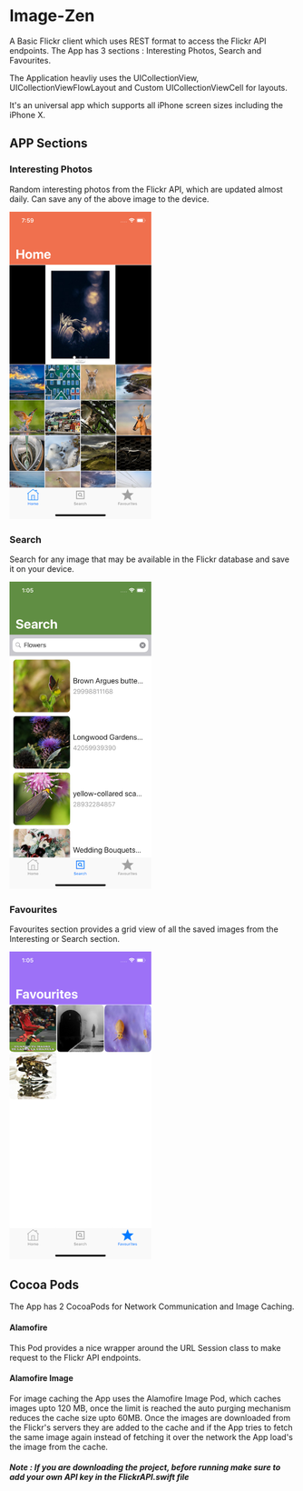 # Image-Zen

A Basic Flickr client which uses REST format to access the Flickr API endpoints. 
The App has 3 sections :  Interesting Photos, Search and Favourites.

The Application heavliy uses the UICollectionView, UICollectionViewFlowLayout and Custom UICollectionViewCell for layouts.

It's an universal app which supports all iPhone screen sizes including the iPhone X.

## APP Sections

### Interesting Photos

Random interesting photos from the Flickr API, which are updated almost daily.
Can save any of the above image to the device.

<p align="left">
  <img src="img/interesting.png" width="250" title="Interesting Photos">
</p>

### Search

Search for any image that may be available in the Flickr database and save it on your device.
<p align="left">
  <img src="img/search.png" width="250" title="Search">
</p>

### Favourites

Favourites section provides a grid view of all the saved images from the Interesting or Search section.
<p align="left">
  <img src="img/favourite.png" width="250" title="Favourite">
</p>


## Cocoa Pods
The App has 2 CocoaPods for Network Communication and Image Caching.

#### Alamofire
This Pod provides a nice wrapper around the URL Session class to make request to the Flickr API endpoints.

#### Alamofire Image
For image caching the App uses the Alamofire Image Pod, which caches images upto 120 MB, once the limit is reached the
auto purging mechanism reduces the cache size upto 60MB.
Once the images are downloaded from the Flickr's servers they are added to the cache and if the App tries to fetch the same image
again instead of fetching it over the network the App load's the image from the cache.

##### Note : If you are downloading the project, before running make sure to add your own API key in the FlickrAPI.swift file
